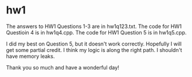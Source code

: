 hw1
===
The answers to HW1 Questions 1-3 are in hw1q123.txt.
The code for HW1 Questioin 4 is in hw1q4.cpp.
The code for HW1 Question 5 is in hw1q5.cpp.

I did my best on Question 5, but it doesn't work correctly. Hopefully I will get some partial credit. I think my logic is along the right path. I shouldn't have memory leaks.

Thank you so much and have a wonderful day!
